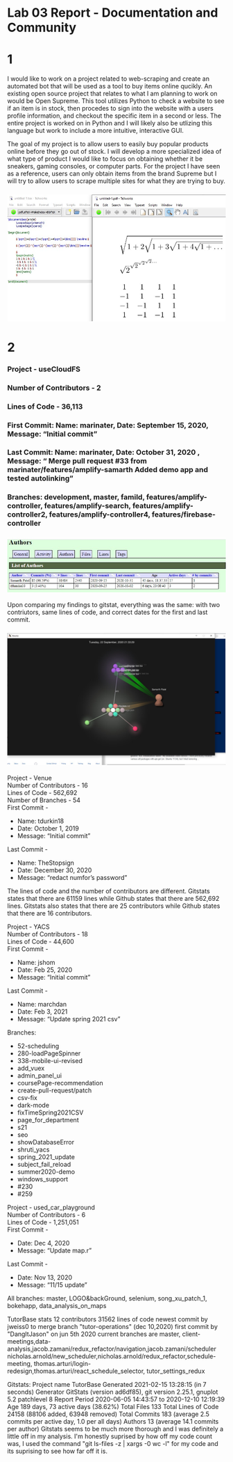 # Lab 03 Report - Documentation and Community

# 1
I would like to work on a project related to web-scraping and create an automated bot that will be used as a tool to buy items online qucikly. An existing open source project that relates to what I am planning to work on would be Open Supreme. This tool utilizes Python to check a website to see if an item is in stock, then procedes to sign into the website with a users profile information, and checkout the specific item in a second or less. The entire project is worked on in Python and I will likely also be utlizing this language but work to include a more intuitive, interactive GUI.

The goal of my project is to allow users to easily buy popular products online before they go out of stock. I will develop a more specialized idea of what type of product I would like to focus on obtaining whether it be sneakers, gaming consoles, or computer parts. For the project I have seen as a reference, users can only obtain items from the brand Supreme but I will try to allow users to scrape multiple sites for what they are trying to buy. 

### ![Latex](Latex.jpg)  

# 2
### Project - useCloudFS
### Number of Contributors - 2
### Lines of Code - 36,113  
### First Commit: Name: marinater, Date: September 15, 2020, Message: “Initial commit”  

### Last Commit: Name: marinater, Date: October 31, 2020 , Message: “ Merge pull request #33 from marinater/features/amplify-samarth Added demo app and tested autolinking”  

### Branches: development, master, famild, features/amplify-controller, features/amplify-search, features/amplify-controller2, features/amplify-controller4, features/firebase-controller

### ![gitstats](gitstats.jpg)  
Upon comparing my findings to gitstat, everything was the same: with two contriutors, same lines of code, and correct dates for the first and last commit.

### ![gource](gource.jpg)  

Project - Venue  
Number of Contributors - 16  
Lines of Code - 562,692  
Number of Branches - 54  
First Commit -    
- Name: tdurkin18  
- Date: October 1, 2019  
- Message: “Initial commit”  

Last Commit - 
- Name: TheStopsign  
- Date: December 30, 2020  
- Message: “redact numfor’s password”  
 
The lines of code and the number of contributors are different. Gitstats states that there are 61159 lines while Github states that there are 562,692 lines. Gitstats also states that there are 25 contributors while Github states that there are 16 contributors. 



Project - YACS  
Number of Contributors - 18    
Lines of Code - 44,600    
First Commit -    
- Name: jshom    
- Date: Feb 25, 2020  
- Message: “Initial commit”  

Last Commit - 
- Name: marchdan    
- Date: Feb 3, 2021  
- Message: “Update spring 2021 csv”    

Branches:
- 52-scheduling
- 280-loadPageSpinner
- 338-mobile-ui-revised
- add_vuex
- admin_panel_ui
- coursePage-recommendation
- create-pull-request/patch
- csv-fix
- dark-mode
- fixTimeSpring2021CSV
- page_for_department
- s21
- seo
- showDatabaseError
- shruti_yacs
- spring_2021_update
- subject_fail_reload
- summer2020-demo
- windows_support
- #230
- #259


Project - used_car_playground    
Number of Contributors - 6    
Lines of Code - 1,251,051    
First Commit -    
- Date: Dec 4, 2020  
- Message: “Update map.r”  

Last Commit - 
- Date: Nov 13, 2020  
- Message: “11/15 update”  

All branches: master, LOGO&backGround, selenium, song_xu_patch_1, bokehapp, data_analysis_on_maps  


TutorBase stats
12 contributors 
31562 lines of code 
newest commit by jweiss0 to merge branch "tutor-operations" (dec 10,2020) 
first commit by "DangItJason" on jun 5th 2020 
current branches are 
master, client-meetings,data-analysis,jacob.zamani/redux_refactor/navigation,jacob.zamani/scheduler
nicholas.arnold/new_scheduler,nicholas.arnold/redux_refactor,schedule-meeting,
thomas.arturi/login-redesign,thomas.arturi/react_schedule_selector,
tutor_settings_redux


Gitstats:
Project name
	TutorBase
Generated
	2021-02-15 13:28:15 (in 7 seconds)
Generator
	GitStats (version ad6df85), git version 2.25.1, gnuplot 5.2 patchlevel 8
Report Period
	2020-06-05 14:43:57 to 2020-12-10 12:19:39
Age
	189 days, 73 active days (38.62%)
Total Files
	133
Total Lines of Code
	24158 (88106 added, 63948 removed)
Total Commits
	183 (average 2.5 commits per active day, 1.0 per all days)
Authors
	13 (average 14.1 commits per author)
Gitstats seems to be much more thorough and I was definitely a little off in my analysis. I'm honestly suprised by how off my code count was, I used the command "git ls-files -z | xargs -0 wc -l" for my code and its suprising to see how far off it is.
